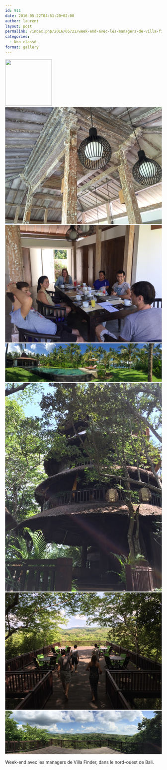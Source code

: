 ```yaml
---
id: 911
date: 2016-05-22T04:51:20+02:00
author: laurent
layout: post
permalink: /index.php/2016/05/22/week-end-avec-les-managers-de-villa-finder-dans/
categories:
  - Non classé
format: gallery
---
```

  <div class='gallery-icon landscape'>
    <a href='https://wp.ghirardotti.fr/index.php/2016/05/22/week-end-avec-les-managers-de-villa-finder-dans/attachment/912/'><img width="150" height="150" src="/wp-content/uploads/2016/05/tumblr_o7katpDvcB1uuvt0bo1_1280-150x150.jpg" class="attachment-thumbnail size-thumbnail" alt="" srcset="/wp-content/uploads/2016/05/tumblr_o7katpDvcB1uuvt0bo1_1280-150x150.jpg 150w, /wp-content/uploads/2016/05/tumblr_o7katpDvcB1uuvt0bo1_1280-300x300.jpg 300w, /wp-content/uploads/2016/05/tumblr_o7katpDvcB1uuvt0bo1_1280-1024x1024.jpg 1024w, /wp-content/uploads/2016/05/tumblr_o7katpDvcB1uuvt0bo1_1280-768x768.jpg 768w, /wp-content/uploads/2016/05/tumblr_o7katpDvcB1uuvt0bo1_1280-1200x1200.jpg 1200w, /wp-content/uploads/2016/05/tumblr_o7katpDvcB1uuvt0bo1_1280.jpg 1280w" sizes="(max-width: 150px) 100vw, 150px" /></a>
  </div>
  
<img src="/images/2016/05/tumblr_o7katpDvcB1uuvt0bo2_1280.jpg" />
<img src="/images/2016/05/tumblr_o7katpDvcB1uuvt0bo3_1280.jpg" />
<img src="/images/2016/05/tumblr_o7katpDvcB1uuvt0bo4_1280.jpg" />
<img src="/images/2016/05/tumblr_o7katpDvcB1uuvt0bo5_1280.jpg" />
<img src="/images/2016/05/tumblr_o7katpDvcB1uuvt0bo6_1280.jpg" />
<img src="/images/2016/05/tumblr_o7katpDvcB1uuvt0bo7_1280.jpg" />

Week-end avec les managers de Villa Finder, dans le nord-ouest de Bali.